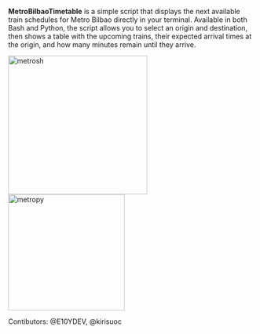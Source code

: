 **MetroBilbaoTimetable** is a simple script that displays the next available train schedules for Metro Bilbao directly in your terminal. Available in both Bash and Python, the script allows you to select an origin and destination, then shows a table with the upcoming trains, their expected arrival times at the origin, and how many minutes remain until they arrive.

<img width="283" alt="metrosh" src="https://github.com/user-attachments/assets/f6f9534e-0f32-4c7b-9116-d27427705de0">
<img width="237" alt="metropy" src="https://github.com/user-attachments/assets/cd1a519b-5f34-412b-a8b9-6239a00069d5">

Contibutors: @E10YDEV, @kirisuoc
